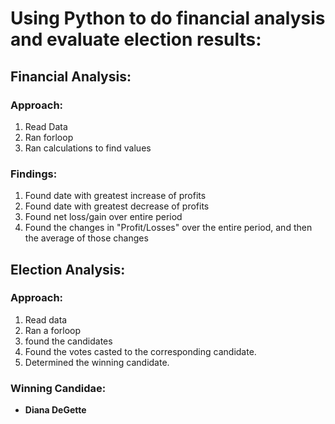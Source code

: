 # Using Python to do financial analysis and evaluate election results:
## Financial Analysis:
### Approach:
1. Read Data
2. Ran forloop
3. Ran calculations to find values

### Findings:
1. Found date with greatest increase of profits
2. Found date with greatest decrease of profits
3. Found net loss/gain over entire period
4. Found the changes in "Profit/Losses" over the entire period, and then the average of those changes

## Election Analysis:
### Approach:
1. Read data
2. Ran a forloop
3. found the candidates
4. Found the votes casted to the corresponding candidate.
5. Determined the winning candidate.
### Winning Candidae:
- **Diana DeGette** 
